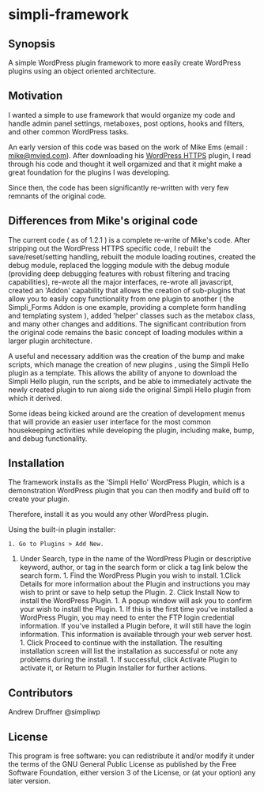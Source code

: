 simpli-framework
================

## Synopsis
A simple WordPress plugin framework to more easily create WordPress plugins using an object oriented architecture.


## Motivation

I wanted a simple to use framework that would organize my code and handle admin panel settings, metaboxes,  post options, hooks and filters, and other common WordPress tasks.

An early version of this code was based on the work of Mike Ems  (email : mike@mvied.com). After downloading his [WordPress HTTPS](http://wordpress.org/plugins/wordpress-https/) plugin, I read through his code and thought it well orgamized and that it might make a great foundation for the plugins I was developing.

Since then, the code has been significantly re-written with very few remnants of the original code.

## Differences from Mike's original code

The current code ( as of 1.2.1 ) is a complete re-write of Mike's code. After stripping out the WordPress HTTPS specific code, I rebuilt the  save/reset/setting handling, rebuilt the module loading routines, created the debug module, replaced the logging module with the debug module (providing deep debugging features with robust filtering and tracing capabilities), re-wrote all the major interfaces, re-wrote all javascript, created an 'Addon' capability that allows the creation of sub-plugins that allow you to easily copy functionality from one plugin to another (  the Simpli_Forms Addon is one example, providing a complete form handling and templating system ), added 'helper' classes such as the metabox class, and many other changes and additions. The significant contribution from the original code remains the basic concept of loading modules within a larger plugin architecture.

A useful and necessary addition was the creation of the bump and make scripts, which manage the creation of new plugins , using the Simpli Hello plugin as a template. This allows the ability of anyone to download the Simpli Hello plugin, run the scripts, and be able to immediately activate the newly created plugin to run along side the original Simpli Hello plugin from which it derived.

Some ideas being kicked around are the creation of development menus that will provide an easier user interface for the most common housekeeping activities while developing the plugin, including make, bump, and debug functionality.


## Installation

The framework installs as the 'Simpli Hello' WordPress Plugin, which is a demonstration WordPress plugin that you
can then modify and build off to create your plugin.

Therefore, install it as you would any other WordPress plugin.

Using the built-in plugin installer:

    1. Go to Plugins > Add New.
   1.  Under Search, type in the name of the WordPress Plugin or descriptive keyword, author, or tag in the search form or click a tag link below the search form.
    1. Find the WordPress Plugin you wish to install.
        1.Click Details for more information about the Plugin and instructions you may wish to print or save to help setup the Plugin.
        2. Click Install Now to install the WordPress Plugin.
    1. A popup window will ask you to confirm your wish to install the Plugin.
    1. If this is the first time you've installed a WordPress Plugin, you may need to enter the FTP login credential information. If you've installed a Plugin before, it will still have the login information. This information is available through your web server host.
    1. Click Proceed to continue with the installation. The resulting installation screen will list the installation as successful or note any problems during the install.
    1. If successful, click Activate Plugin to activate it, or Return to Plugin Installer for further actions.



## Contributors

Andrew Druffner @simpliwp

## License

  This program is free software: you can redistribute it and/or modify
  it under the terms of the GNU General Public License as published by
  the Free Software Foundation, either version 3 of the License, or
  (at your option) any later version.
